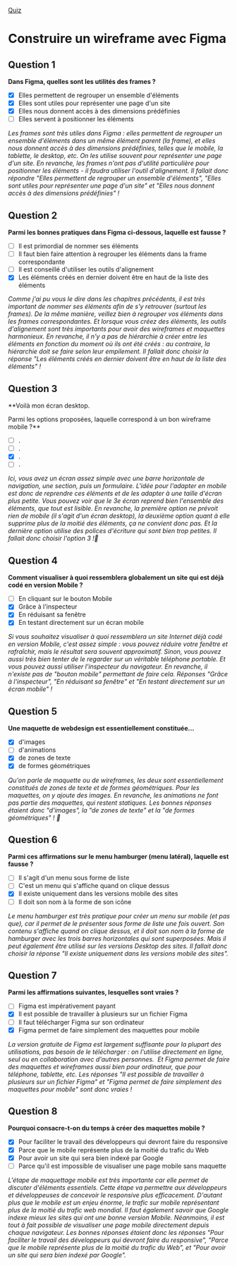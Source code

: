 [Quiz](https://openclassrooms.com/en/courses/7342806-creez-une-maquette-pour-le-developpement-web/exercises/4254)
# Construire un wireframe avec Figma

## Question 1
**Dans Figma, quelles sont les utilités des frames ?**
- [x] Elles permettent de regrouper un ensemble d'éléments
- [x] Elles sont utiles pour représenter une page d'un site
- [x] Elles nous donnent accès à des dimensions prédéfinies
- [ ] Elles servent à positionner les éléments

_Les frames sont très utiles dans Figma : elles permettent de regrouper un ensemble d'éléments dans un même élément parent (la frame), et elles nous donnent accès à des dimensions prédéfinies, telles que le mobile, la tablette, le desktop, etc. On les utilise souvent pour représenter une page d'un site. En revanche, les frames n'ont pas d'utilité particulière pour positionner les éléments - il faudra utiliser l'outil d'alignement. Il fallait donc répondre "Elles permettent de regrouper un ensemble d'éléments", "Elles sont utiles pour représenter une page d'un site" et "Elles nous donnent accès à des dimensions prédéfinies" !_

## Question 2
**Parmi les bonnes pratiques dans Figma ci-dessous, laquelle est fausse ?**
- [ ] Il est primordial de nommer ses éléments
- [ ] Il faut bien faire attention à regrouper les éléments dans la frame correspondante
- [ ] Il est conseillé d'utiliser les outils d'alignement
- [x] Les éléments créés en dernier doivent être en haut de la liste des éléments

_Comme j'ai pu vous le dire dans les chapitres précédents, il est très important de nommer ses éléments afin de s'y retrouver (surtout les frames). De la même manière, veillez bien à regrouper vos éléments dans les frames correspondantes. Et lorsque vous créez des éléments, les outils d'alignement sont très importants pour avoir des wireframes et maquettes harmonieux. En revanche, il n'y a pas de hiérarchie à créer entre les éléments en fonction du moment où ils ont été créés : au contraire, la hiérarchie doit se faire selon leur empilement. Il fallait donc choisir la réponse "Les éléments créés en dernier doivent être en haut de la liste des éléments" !_

## Question 3
**Voilà mon écran desktop. 

Parmi les options proposées, laquelle correspond à un bon wireframe mobile ?**
- [ ] .
- [ ] .
- [x] .
- [ ] .

_Ici, vous avez un écran assez simple avec une barre horizontale de navigation, une section, puis un formulaire. L'idée pour l'adapter en mobile est donc de reprendre ces éléments et de les adapter à une taille d'écran plus petite. Vous pouvez voir que le 3e écran reprend bien l'ensemble des éléments, que tout est lisible. En revanche, la première option ne prévoit rien de mobile (il s'agit d'un écran desktop), la deuxième option quant à elle supprime plus de la moitié des éléments, ça ne convient donc pas. Et la dernière option utilise des polices d'écriture qui sont bien trop petites. Il fallait donc choisir l'option 3 !🎉_

## Question 4
**Comment visualiser à quoi ressemblera globalement un site qui est déjà codé en version Mobile ?**
- [ ] En cliquant sur le bouton Mobile
- [x] Grâce à l'inspecteur
- [x] En réduisant sa fenêtre
- [x] En testant directement sur un écran mobile

_Si vous souhaitez visualiser à quoi ressemblera un site Internet déjà codé en version Mobile, c'est assez simple : vous pouvez réduire votre fenêtre et rafraîchir, mais le résultat sera souvent approximatif. Sinon, vous pouvez aussi très bien tenter de le regarder sur un véritable téléphone portable. Et vous pouvez aussi utiliser l'inspecteur du navigateur. En revanche, il n'existe pas de "bouton mobile" permettant de faire cela. Réponses "Grâce à l'inspecteur", "En réduisant sa fenêtre" et "En testant directement sur un écran mobile" !_

## Question 5
**Une maquette de webdesign est essentiellement constituée...**
- [x] d'images
- [ ] d'animations
- [x] de zones de texte
- [x] de formes géométriques

_Qu'on parle de maquette ou de wireframes, les deux sont essentiellement constitués de zones de texte et de formes géométriques. Pour les maquettes, on y ajoute des images. En revanche, les animations ne font pas partie des maquettes, qui restent statiques. Les bonnes réponses étaient donc "d'images", la "de zones de texte" et la "de formes géométriques" ! 🎉_

## Question 6
**Parmi ces affirmations sur le menu hamburger (menu latéral), laquelle est fausse ?**
- [ ] Il s'agit d'un menu sous forme de liste
- [ ] C'est un menu qui s'affiche quand on clique dessus
- [x] Il existe uniquement dans les versions mobile des sites
- [ ] Il doit son nom à la forme de son icône

_Le menu hamburger est très pratique pour créer un menu sur mobile (et pas que), car il permet de le présenter sous forme de liste une fois ouvert. Son contenu s'affiche quand on clique dessus, et il doit son nom à la forme de hamburger avec les trois barres horizontales qui sont superposées. Mais il peut également être utilisé sur les versions Desktop des sites. Il fallait donc choisir la réponse "Il existe uniquement dans les versions mobile des sites"._

## Question 7
**Parmi les affirmations suivantes, lesquelles sont vraies ?**
- [ ] Figma est impérativement payant
- [x] Il est possible de travailler à plusieurs sur un fichier Figma
- [ ] Il faut télécharger Figma sur son ordinateur
- [x] Figma permet de faire simplement des maquettes pour mobile

_La version gratuite de Figma est largement suffisante pour la plupart des utilisations, pas besoin de le télécharger : on l'utilise directement en ligne, seul ou en collaboration avec d'autres personnes. 
Et Figma permet de faire des maquettes et wireframes aussi bien pour ordinateur, que pour téléphone, tablette, etc. Les réponses "Il est possible de travailler à plusieurs sur un fichier Figma" et "Figma permet de faire simplement des maquettes pour mobile" sont donc vraies !_

## Question 8
**Pourquoi consacre-t-on du temps à créer des maquettes mobile ?**
- [x] Pour faciliter le travail des développeurs qui devront faire du responsive
- [x] Parce que le mobile représente plus de la moitié du trafic du Web
- [x] Pour avoir un site qui sera bien indexé par Google
- [ ] Parce qu'il est impossible de visualiser une page mobile sans maquette

_L'étape de maquettage mobile est très importante car elle permet de discuter d'éléments essentiels. Cette étape va permettre aux développeurs et développeuses de concevoir le responsive plus efficacement.
D'autant plus que le mobile est un enjeu énorme, le trafic sur mobile représentant plus de la moitié du trafic web mondial. Il faut également savoir que Google indexe mieux les sites qui ont une bonne version Mobile. Néanmoins, il est tout à fait possible de visualiser une page mobile directement depuis chaque navigateur. Les bonnes réponses étaient donc les réponses "Pour faciliter le travail des développeurs qui devront faire du responsive", "Parce que le mobile représente plus de la moitié du trafic du Web", et "Pour avoir un site qui sera bien indexé par Google"._